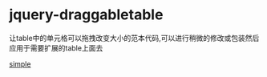 # jquery-draggabletable

让table中的单元格可以拖拽改变大小的范本代码,可以进行稍微的修改或包装然后应用于需要扩展的table上面去

[simple](https://liyongleihf2006.github.io/jquery-draggabletable/index.html)